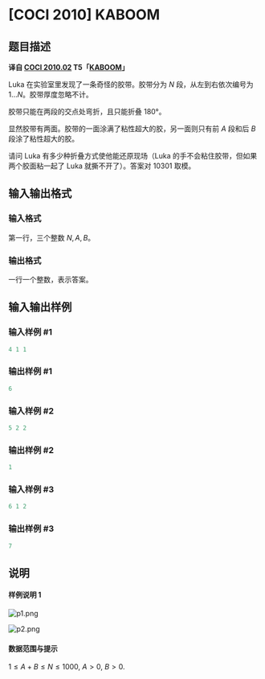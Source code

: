 # [COCI 2010] KABOOM

## 题目描述

 **译自 [COCI 2010.02](http://hsin.hr/coci/archive/2009_2010/) T5「[KABOOM](http://hsin.hr/coci/archive/2009_2010/contest4_tasks.pdf)」**

Luka 在实验室里发现了一条奇怪的胶带。胶带分为 $N$ 段，从左到右依次编号为 $1\ldots N$。胶带厚度忽略不计。

胶带只能在两段的交点处弯折，且只能折叠 180°。

显然胶带有两面。胶带的一面涂满了粘性超大的胶，另一面则只有前 $A$ 段和后 $B$ 段涂了粘性超大的胶。

请问 Luka 有多少种折叠方式使他能还原现场（Luka 的手不会粘住胶带，但如果两个胶面粘一起了 Luka 就撕不开了）。答案对 $10301$ 取模。

## 输入输出格式

### 输入格式

第一行，三个整数 $N,A,B$。

### 输出格式

一行一个整数，表示答案。

## 输入输出样例

### 输入样例 #1

```cpp
4 1 1
```


### 输出样例 #1

```cpp
6
```


### 输入样例 #2

```cpp
5 2 2
```


### 输出样例 #2

```cpp
1
```


### 输入样例 #3

```cpp
6 1 2
```


### 输出样例 #3

```cpp
7
```


## 说明

#### 样例说明 1

![p1.png](https://i.loli.net/2018/12/30/5c28c761ee3a3.png)

![p2.png](https://i.loli.net/2018/12/30/5c28c761e48c0.png)

#### 数据范围与提示

$1\le A+B\le N\le 1000,$ $A>0,$ $B>0$.

